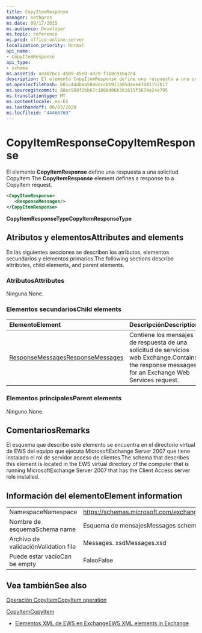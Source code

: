 ```yaml
---
title: CopyItemResponse
manager: sethgros
ms.date: 09/17/2015
ms.audience: Developer
ms.topic: reference
ms.prod: office-online-server
localization_priority: Normal
api_name:
- CopyItemResponse
api_type:
- schema
ms.assetid: ae402bc1-4589-45e0-a929-f368c916a7e4
description: El elemento CopyItemResponse define una respuesta a una solicitud CopyItem.
ms.openlocfilehash: 601c44dbaa50a8cccbb911a85daee47841152b17
ms.sourcegitcommit: 88ec988f2bb67c1866d06b361615f3674a24e795
ms.translationtype: MT
ms.contentlocale: es-ES
ms.lasthandoff: 06/03/2020
ms.locfileid: "44466769"
---
```

# <a name="copyitemresponse"></a><span data-ttu-id="a0dca-103">CopyItemResponse</span><span class="sxs-lookup"><span data-stu-id="a0dca-103">CopyItemResponse</span></span>

<span data-ttu-id="a0dca-104">El elemento **CopyItemResponse** define una respuesta a una solicitud CopyItem.</span><span class="sxs-lookup"><span data-stu-id="a0dca-104">The **CopyItemResponse** element defines a response to a CopyItem request.</span></span> 
  
```xml
<CopyItemResponse>
   <ResponseMessages/>
</CopyItemResponse>
```

 <span data-ttu-id="a0dca-105">**CopyItemResponseType**</span><span class="sxs-lookup"><span data-stu-id="a0dca-105">**CopyItemResponseType**</span></span>
## <a name="attributes-and-elements"></a><span data-ttu-id="a0dca-106">Atributos y elementos</span><span class="sxs-lookup"><span data-stu-id="a0dca-106">Attributes and elements</span></span>

<span data-ttu-id="a0dca-107">En las siguientes secciones se describen los atributos, elementos secundarios y elementos primarios.</span><span class="sxs-lookup"><span data-stu-id="a0dca-107">The following sections describe attributes, child elements, and parent elements.</span></span>
  
### <a name="attributes"></a><span data-ttu-id="a0dca-108">Atributos</span><span class="sxs-lookup"><span data-stu-id="a0dca-108">Attributes</span></span>

<span data-ttu-id="a0dca-109">Ninguna.</span><span class="sxs-lookup"><span data-stu-id="a0dca-109">None.</span></span>
  
### <a name="child-elements"></a><span data-ttu-id="a0dca-110">Elementos secundarios</span><span class="sxs-lookup"><span data-stu-id="a0dca-110">Child elements</span></span>

|<span data-ttu-id="a0dca-111">**Elemento**</span><span class="sxs-lookup"><span data-stu-id="a0dca-111">**Element**</span></span>|<span data-ttu-id="a0dca-112">**Descripción**</span><span class="sxs-lookup"><span data-stu-id="a0dca-112">**Description**</span></span>|
|:-----|:-----|
|[<span data-ttu-id="a0dca-113">ResponseMessages</span><span class="sxs-lookup"><span data-stu-id="a0dca-113">ResponseMessages</span></span>](responsemessages.md) <br/> |<span data-ttu-id="a0dca-114">Contiene los mensajes de respuesta de una solicitud de servicios web Exchange.</span><span class="sxs-lookup"><span data-stu-id="a0dca-114">Contains the response messages for an Exchange Web Services request.</span></span>  <br/> |
   
### <a name="parent-elements"></a><span data-ttu-id="a0dca-115">Elementos principales</span><span class="sxs-lookup"><span data-stu-id="a0dca-115">Parent elements</span></span>

<span data-ttu-id="a0dca-116">Ninguno.</span><span class="sxs-lookup"><span data-stu-id="a0dca-116">None.</span></span>
  
## <a name="remarks"></a><span data-ttu-id="a0dca-117">Comentarios</span><span class="sxs-lookup"><span data-stu-id="a0dca-117">Remarks</span></span>

<span data-ttu-id="a0dca-118">El esquema que describe este elemento se encuentra en el directorio virtual de EWS del equipo que ejecuta MicrosoftExchange Server 2007 que tiene instalado el rol de servidor acceso de clientes.</span><span class="sxs-lookup"><span data-stu-id="a0dca-118">The schema that describes this element is located in the EWS virtual directory of the computer that is running MicrosoftExchange Server 2007 that has the Client Access server role installed.</span></span>
  
## <a name="element-information"></a><span data-ttu-id="a0dca-119">Información del elemento</span><span class="sxs-lookup"><span data-stu-id="a0dca-119">Element information</span></span>

|||
|:-----|:-----|
|<span data-ttu-id="a0dca-120">Namespace</span><span class="sxs-lookup"><span data-stu-id="a0dca-120">Namespace</span></span>  <br/> |https://schemas.microsoft.com/exchange/services/2006/messages  <br/> |
|<span data-ttu-id="a0dca-121">Nombre de esquema</span><span class="sxs-lookup"><span data-stu-id="a0dca-121">Schema name</span></span>  <br/> |<span data-ttu-id="a0dca-122">Esquema de mensajes</span><span class="sxs-lookup"><span data-stu-id="a0dca-122">Messages schema</span></span>  <br/> |
|<span data-ttu-id="a0dca-123">Archivo de validación</span><span class="sxs-lookup"><span data-stu-id="a0dca-123">Validation file</span></span>  <br/> |<span data-ttu-id="a0dca-124">Messages. xsd</span><span class="sxs-lookup"><span data-stu-id="a0dca-124">Messages.xsd</span></span>  <br/> |
|<span data-ttu-id="a0dca-125">Puede estar vacío</span><span class="sxs-lookup"><span data-stu-id="a0dca-125">Can be empty</span></span>  <br/> |<span data-ttu-id="a0dca-126">Falso</span><span class="sxs-lookup"><span data-stu-id="a0dca-126">False</span></span>  <br/> |
   
## <a name="see-also"></a><span data-ttu-id="a0dca-127">Vea también</span><span class="sxs-lookup"><span data-stu-id="a0dca-127">See also</span></span>



[<span data-ttu-id="a0dca-128">Operación CopyItem</span><span class="sxs-lookup"><span data-stu-id="a0dca-128">CopyItem operation</span></span>](copyitem-operation.md)
  
[<span data-ttu-id="a0dca-129">CopyItem</span><span class="sxs-lookup"><span data-stu-id="a0dca-129">CopyItem</span></span>](copyitem.md)


- [<span data-ttu-id="a0dca-130">Elementos XML de EWS en Exchange</span><span class="sxs-lookup"><span data-stu-id="a0dca-130">EWS XML elements in Exchange</span></span>](ews-xml-elements-in-exchange.md)

